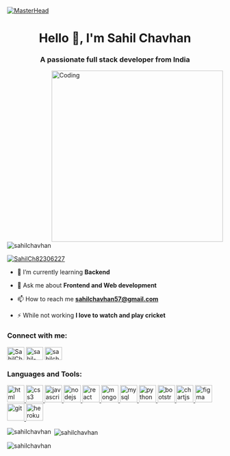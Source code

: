 [![MasterHead](https://th.bing.com/th/id/R.75ea38495d3a5bc0c90316b57f9bbfb5?rik=CKmgcCEhXQE1OA&riu=http%3a%2f%2fwww.pramukhdigital.com%2fwp-content%2fuploads%2f2018%2f07%2fNew-PNC-Animated-Banners.gif&ehk=fs6XGSkrODbDz9LuU2tZgUw5aQd76DxwLvAaGpktUZI%3d&risl=&pid=ImgRaw&r=0)](https://www.linkedin.com/in/sahil-chavhan-3a94801b0/)
<h1 align="center">Hello 👋, I'm Sahil Chavhan</h1>
<h3 align="center">A passionate full stack developer from India</h3>
<img align="right" alt="Coding" width="400" src="https://cdn.dribbble.com/users/1162077/screenshots/3848914/programmer.gif">

<p align="left"> <img src="https://komarev.com/ghpvc/?username=sahilchavhan&label=Profile%20views&color=0e75b6&style=flat" alt="sahilchavhan" /> </p>

<p align="left"> <a href="https://twitter.com/SahilCh82306227" target="blank"><img src="https://img.shields.io/twitter/follow/SahilCh82306227?logo=twitter&style=for-the-badge" alt="SahilCh82306227" /></a> </p>


- 🌱 I’m currently learning **Backend**

- 💬 Ask me about **Frontend and Web development**

- 📫 How to reach me **sahilchavhan57@gmail.com**

- ⚡ While not working **I love to watch and play cricket**

<h3 align="left">Connect with me:</h3>
<p align="left">
<a href="https://twitter.com/SahilCh82306227" target="blank"><img align="center" src="https://www.vectorlogo.zone/logos/twitter/twitter-tile.svg" alt="SahilCh82306227" height="30" width="40" /></a>
<a href="https://www.linkedin.com/in/sahil-chavhan-3a94801b0/" target="blank"><img align="center" src="https://www.vectorlogo.zone/logos/linkedin/linkedin-tile.svg" alt="sahil-chavhan-3a94801b0" height="30" width="40" /></a>
<a href="https://instagram.com/sahilchavhan.cpp" target="blank"><img align="center" src="https://www.vectorlogo.zone/logos/instagram/instagram-icon.svg" alt="sahilchavhan.cpp" height="30" width="40" /></a>
</p>

<h3 align="left">Languages and Tools:</h3>

<p align="left">  
<a href="https://www.w3schools.com/html/" target="_blank" rel="noreferrer"> <img src="https://www.vectorlogo.zone/logos/w3_html5/w3_html5-icon.svg" alt="html" width="40" height="40"/> </a> <a href="https://www.w3schools.com/css/" target="_blank" rel="noreferrer"> <img src="https://www.vectorlogo.zone/logos/w3_css/w3_css-official.svg" alt="css3" width="40" height="40"/> </a> <a href="https://developer.mozilla.org/en-US/docs/Web/JavaScript" target="_blank" rel="noreferrer"> <img src="https://www.vectorlogo.zone/logos/javascript/javascript-vertical.svg" alt="javascript" width="40" height="40"/> </a> <a href="https://nodejs.org" target="_blank" rel="noreferrer"> <img src="https://www.vectorlogo.zone/logos/nodejs/nodejs-horizontal.svg" alt="nodejs" width="40" height="40"/> </a> <a href="https://reactjs.org/" target="_blank" rel="noreferrer"> <img src="https://www.vectorlogo.zone/logos/reactjs/reactjs-icon.svg" alt="react" width="40" height="40"/> </a> <a href="https://www.mongodb.com/" target="_blank" rel="noreferrer"> <img src="https://www.vectorlogo.zone/logos/mongodb/mongodb-icon.svg" alt="mongodb" width="40" height="40"/> </a> <a href="https://www.mysql.com/" target="_blank" rel="noreferrer"> <img src="https://www.vectorlogo.zone/logos/mysql/mysql-official.svg" alt="mysql" width="40" height="40"/> </a> <a href="https://www.python.org" target="_blank" rel="noreferrer"> <img src="https://www.vectorlogo.zone/logos/python/python-vertical.svg" alt="python" width="40" height="40"/> </a> <a href="https://getbootstrap.com" target="_blank" rel="noreferrer"> <img src="https://www.vectorlogo.zone/logos/getbootstrap/getbootstrap-icon.svg" alt="bootstrap" width="40" height="40"/> </a> <a href="https://www.chartjs.org" target="_blank" rel="noreferrer"> <img src="https://www.chartjs.org/media/logo-title.svg" alt="chartjs" width="40" height="40"/> </a> <a href="https://www.figma.com/" target="_blank" rel="noreferrer"> <img src="https://www.vectorlogo.zone/logos/figma/figma-icon.svg" alt="figma" width="40" height="40"/> </a> <a href="https://git-scm.com/" target="_blank" rel="noreferrer"> <img src="https://www.vectorlogo.zone/logos/git-scm/git-scm-icon.svg" alt="git" width="40" height="40"/> </a> <a href="https://heroku.com" target="_blank" rel="noreferrer"> <img src="https://www.vectorlogo.zone/logos/heroku/heroku-icon.svg" alt="heroku" width="40" height="40"/> </a> 
</p>

<p><img align="left" src="https://github-readme-stats.vercel.app/api/top-langs?username=sahilchavhan&show_icons=true&locale=en&layout=compact" alt="sahilchavhan" /></p>

<p>&nbsp;<img align="center" src="https://github-readme-stats.vercel.app/api?username=sahilchavhan&show_icons=true&locale=en" alt="sahilchavhan" /></p>

<p><img align="center" src="https://github-readme-streak-stats.herokuapp.com/?user=sahilchavhan&" alt="sahilchavhan" /></p>
